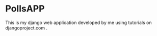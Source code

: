 # PollsAPP 
This is my django web application developed by me using tutorials on djangoproject.com .
